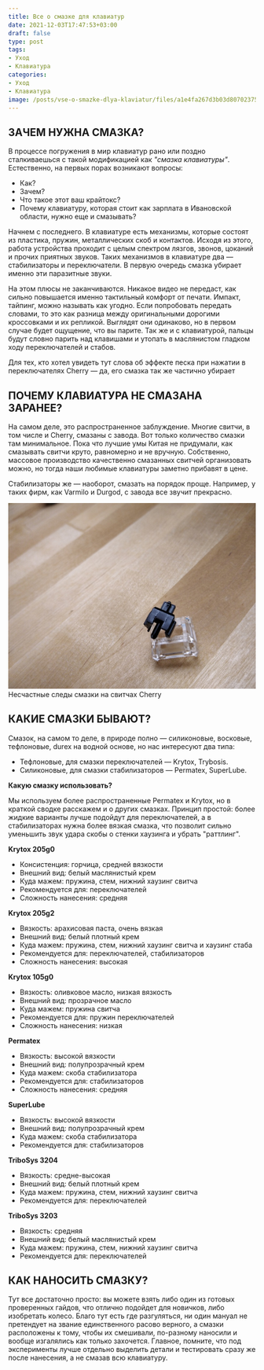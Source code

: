 ```yaml
---
title: Все о смазке для клавиатур
date: 2021-12-03T17:47:53+03:00
draft: false
type: post
tags:
- Уход
- Клавиатура
categories:
- Уход
- Клавиатура
image: /posts/vse-o-smazke-dlya-klaviatur/files/a1e4fa267d3b03d8070237568259c0a9.jpg
---
```


## **ЗАЧЕМ НУЖНА СМАЗКА?**

В процессе погружения в мир клавиатур рано или поздно сталкиваешься с такой модификацией как _"смазка клавиатуры"_. Естественно, на первых порах возникают вопросы:

-   Как?
-   Зачем?
-   Что такое этот ваш крайтокс?
-   Почему клавиатуру, которая стоит как зарплата в Ивановской области, нужно еще и смазывать?

Начнем с последнего. В клавиатуре есть механизмы, которые состоят из пластика, пружин, металлических скоб и контактов. Исходя из этого, работа устройства проходит с целым спектром лязгов, звонов, цоканий и прочих приятных звуков. Таких механизмов в клавиатуре два — стабилизаторы и переключатели. В первую очередь смазка убирает именно эти паразитные звуки.

На этом плюсы не заканчиваются. Никакое видео не передаст, как сильно повышается именно тактильный комфорт от печати. Импакт, тайпинг, можно называть как угодно. Если попробовать передать словами, то это как разница между оригинальными дорогими кроссовками и их репликой. Выглядят они одинаково, но в первом случае будет ощущение, что вы парите. Так же и с клавиатурой, пальцы будут словно парить над клавишами и утопать в маслянистом гладком ходу переключателей и стабов.

Для тех, кто хотел увидеть тут слова об эффекте песка при нажатии в переключателях Cherry — да, его смазка так же частично убирает

## **ПОЧЕМУ КЛАВИАТУРА НЕ СМАЗАНА ЗАРАНЕЕ?**

На самом деле, это распространенное заблуждение. Многие свитчи, в том числе и Cherry, смазаны с завода. Вот только количество смазки там минимальное. Пока что лучшие умы Китая не придумали, как смазывать свитчи круто, равномерно и не вручную. Собственно, массовое производство качественно смазанных свитчей организовать можно, но тогда наши любимые клавиатуры заметно прибавят в цене.

Стабилизаторы же — наоборот, смазать на порядок проще. Например, у таких фирм, как Varmilo и Durgod, с завода все звучит прекрасно. 

![](files/a1e4fa267d3b03d8070237568259c0a9.jpg)  
Несчастные следы смазки на свитчах Cherry

## КАКИЕ СМАЗКИ БЫВАЮТ?

Смазок, на самом то деле, в природе полно — силиконовые, восковые, тефлоновые, durex на водной основе, но нас интересуют два типа:

-   Тефлоновые, для смазки переключателей — Krytox, Trybosis.
-   Силиконовые, для смазки стабилизаторов — Permatex, SuperLube.

**Какую смазку использовать?**

Мы используем более распространенные Permatex и Krytox, но в краткой сводке расскажем и о других смазках. Принцип простой: более жидкие варианты лучше подойдут для переключателей, а в стабилизаторах нужна более вязкая смазка, что позволит сильно уменьшить звук удара скобы о стенки хаузинга и убрать "раттлинг".

**Krytox 205g0**


-   Консистенция: горчица, средней вязкости
-   Внешний вид: белый маслянистый крем
-   Куда мажем: пружина, стем, нижний хаузинг свитча
-   Рекомендуется для: переключателей
-   Сложность нанесения: средняя


**Krytox 205g2**


-   Вязкость: арахисовая паста, очень вязкая
-   Внешний вид: белый плотный крем
-   Куда мажем: пружина, стем, нижний хаузинг свитча и хаузинг стаба
-   Рекомендуется для: переключателей, стабилизаторов
-   Сложность нанесения: высокая


**Krytox 105g0**


-   Вязкость: оливковое масло, низкая вязкость
-   Внешний вид: прозрачное масло
-   Куда мажем: пружина свитча
-   Рекомендуется для: пружин переключателей
-   Сложность нанесения: низкая


**Permatex**


-   Вязкость: высокой вязкости
-   Внешний вид: полупрозрачный крем
-   Куда мажем: скоба стабилизатора
-   Рекомендуется для: стабилизаторов
-   Сложность нанесения: средняя


**SuperLube**

-   Вязкость: высокой вязкости
-   Внешний вид: полупрозрачный крем
-   Куда мажем: скоба стабилизатора
-   Рекомендуется для: стабилизаторов
    


**TriboSys 3204**

-   Вязкость: средне-высокая 
-   Внешний вид: белый плотный крем
-   Куда мажем: пружина, стем, нижний хаузинг свитча   
-   Рекомендуется для: переключателей
    


**TriboSys 3203**

-   Вязкость: средняя
-   Внешний вид: белый маслянистый крем
-   Куда мажем: пружина, стем, нижний хаузинг свитча
-   Рекомендуется для: переключателей
    


## **КАК НАНОСИТЬ СМАЗКУ?**

Тут все достаточно просто: вы можете взять либо один из готовых проверенных гайдов, что отлично подойдет для новичков, либо изобретать колесо. Благо тут есть где разгуляться, ни один мануал не претендует на звание единственного расово верного, а смазки расположены к тому, чтобы их смешивали, по-разному наносили и вообще изгалялись как только захочется. Главное, помните, что под эксперименты лучше отдельно выделить детали и тестировать сразу же после нанесения, а не смазав всю клавиатуру.